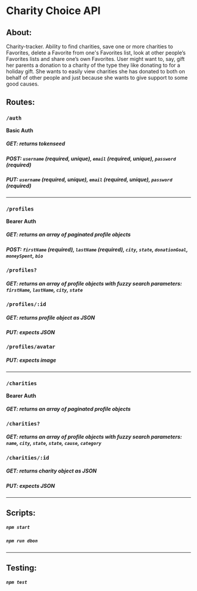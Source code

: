 #  Charity Choice API

## About:
Charity-tracker. Ability to find charities, save one or more charities to Favorites, delete a Favorite from one's Favorites list, look at other people’s Favorites lists and share one’s own Favorites. User might want to, say, gift her parents a donation to a charity of the type they like donating to for a holiday gift. She wants to easily view charities she has donated to both on behalf of other people and just because she wants to give support to some good causes.

## Routes:

### `/auth`
**Basic Auth**
##### GET: returns tokenseed
##### POST: `username` (required, unique), `email` (required, unique), `password` (required)
##### PUT: `username` (required, unique), `email` (required, unique), `password` (required)

* * *

### `/profiles`
**Bearer Auth**
##### GET: returns an array of paginated profile objects
##### POST: `firstName` (required), `lastName` (required), `city`, `state`, `donationGoal`, `moneySpent`, `bio`

### `/profiles?`
##### GET: returns an array of profile objects with fuzzy search parameters: `firstName`, `lastName`, `city`, `state`

### `/profiles/:id`
##### GET: returns profile object as JSON
##### PUT: expects JSON

### `/profiles/avatar`
##### PUT: expects image

* * *

### `/charities`
**Bearer Auth**
##### GET: returns an array of paginated profile objects

### `/charities?`
##### GET: returns an array of profile objects with fuzzy search parameters: `name`, `city`, `state`, `state`, `cause`, `category`

### `/charities/:id`
##### GET: returns charity object as JSON
##### PUT: expects JSON

* * *

## Scripts:
##### `npm start`
##### `npm run dbon`

* * *

## Testing:
##### `npm test`
